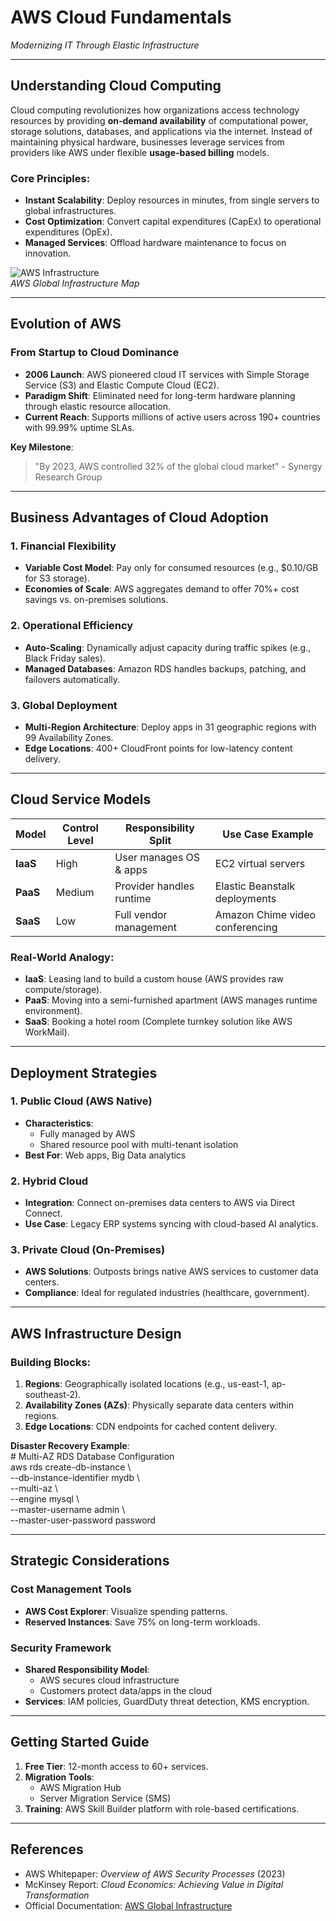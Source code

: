 # AWS Cloud Fundamentals  
*Modernizing IT Through Elastic Infrastructure*  

---

## Understanding Cloud Computing  
Cloud computing revolutionizes how organizations access technology resources by providing **on-demand availability** of computational power, storage solutions, databases, and applications via the internet. Instead of maintaining physical hardware, businesses leverage services from providers like AWS under flexible **usage-based billing** models.  

### Core Principles:  
- **Instant Scalability**: Deploy resources in minutes, from single servers to global infrastructures.  
- **Cost Optimization**: Convert capital expenditures (CapEx) to operational expenditures (OpEx).  
- **Managed Services**: Offload hardware maintenance to focus on innovation.  

![AWS Infrastructure](https://d1.awsstatic.com/cloud-computing-graphics/Global-Infrastructure-Map.7c5d91a7e3d69dcd7f5f4b9a7d060a1b0044c8a5.png)  
*AWS Global Infrastructure Map*  

---

## Evolution of AWS  
### From Startup to Cloud Dominance  
- **2006 Launch**: AWS pioneered cloud IT services with Simple Storage Service (S3) and Elastic Compute Cloud (EC2).  
- **Paradigm Shift**: Eliminated need for long-term hardware planning through elastic resource allocation.  
- **Current Reach**: Supports millions of active users across 190+ countries with 99.99% uptime SLAs.  

**Key Milestone**:  
> "By 2023, AWS controlled 32% of the global cloud market" - Synergy Research Group  

---

## Business Advantages of Cloud Adoption  

### 1. Financial Flexibility  
- **Variable Cost Model**: Pay only for consumed resources (e.g., $0.10/GB for S3 storage).  
- **Economies of Scale**: AWS aggregates demand to offer 70%+ cost savings vs. on-premises solutions.  

### 2. Operational Efficiency  
- **Auto-Scaling**: Dynamically adjust capacity during traffic spikes (e.g., Black Friday sales).  
- **Managed Databases**: Amazon RDS handles backups, patching, and failovers automatically.  

### 3. Global Deployment  
- **Multi-Region Architecture**: Deploy apps in 31 geographic regions with 99 Availability Zones.  
- **Edge Locations**: 400+ CloudFront points for low-latency content delivery.  

---

## Cloud Service Models  

| Model       | Control Level | Responsibility Split          | Use Case Example              |  
|-------------|---------------|--------------------------------|-------------------------------|  
| **IaaS**    | High          | User manages OS & apps         | EC2 virtual servers           |  
| **PaaS**    | Medium        | Provider handles runtime       | Elastic Beanstalk deployments |  
| **SaaS**    | Low           | Full vendor management         | Amazon Chime video conferencing |  

### Real-World Analogy:  
- **IaaS**: Leasing land to build a custom house (AWS provides raw compute/storage).  
- **PaaS**: Moving into a semi-furnished apartment (AWS manages runtime environment).  
- **SaaS**: Booking a hotel room (Complete turnkey solution like AWS WorkMail).  

---

## Deployment Strategies  

### 1. Public Cloud (AWS Native)  
- **Characteristics**:  
  - Fully managed by AWS  
  - Shared resource pool with multi-tenant isolation  
- **Best For**: Web apps, Big Data analytics  

### 2. Hybrid Cloud  
- **Integration**: Connect on-premises data centers to AWS via Direct Connect.  
- **Use Case**: Legacy ERP systems syncing with cloud-based AI analytics.  

### 3. Private Cloud (On-Premises)  
- **AWS Solutions**: Outposts brings native AWS services to customer data centers.  
- **Compliance**: Ideal for regulated industries (healthcare, government).  

---

## AWS Infrastructure Design  

### Building Blocks:  
1. **Regions**: Geographically isolated locations (e.g., us-east-1, ap-southeast-2).  
2. **Availability Zones (AZs)**: Physically separate data centers within regions.  
3. **Edge Locations**: CDN endpoints for cached content delivery.  

**Disaster Recovery Example**:  
    # Multi-AZ RDS Database Configuration  
    aws rds create-db-instance \  
    --db-instance-identifier mydb \  
    --multi-az \  
    --engine mysql \  
    --master-username admin \  
    --master-user-password password  

---

## Strategic Considerations  

### Cost Management Tools  
- **AWS Cost Explorer**: Visualize spending patterns.  
- **Reserved Instances**: Save 75% on long-term workloads.  

### Security Framework  
- **Shared Responsibility Model**:  
  - AWS secures cloud infrastructure  
  - Customers protect data/apps in the cloud  
- **Services**: IAM policies, GuardDuty threat detection, KMS encryption.  

---

## Getting Started Guide  

1. **Free Tier**: 12-month access to 60+ services.  
2. **Migration Tools**:  
   - AWS Migration Hub  
   - Server Migration Service (SMS)  
3. **Training**: AWS Skill Builder platform with role-based certifications.  

---

## References  
- AWS Whitepaper: *Overview of AWS Security Processes* (2023)  
- McKinsey Report: *Cloud Economics: Achieving Value in Digital Transformation*  
- Official Documentation: [AWS Global Infrastructure](https://aws.amazon.com/about-aws/global-infrastructure/)  
